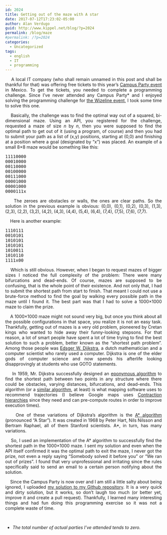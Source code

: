 ```yaml
---
id: 2024
title: Getting out of the maze with A star
date: 2017-07-12T17:23:02-05:00
author: Alan Verdugo
guid: http://www.kippel.net/blog/?p=2024
permalink: /blog/maze
#permalink: /?p=2024
categories:
  - Uncategorized
tags:
  - english
  - IT
  - programming
---
```

<p style="text-align: justify;">
      A local IT company (who shall remain unnamed in this post and shall be thankful for that) was offering free tickets to this year&#8217;s <a href="http://www.campus-party.org/" target="_blank" rel="noopener">Campus Party event</a> in Mexico. To get the tickets, you needed to complete a programming challenge. Since I&#8217;ve never attended any Campus Party* and I enjoyed solving the programming challenge for <a href="http://www.kippel.net/blog/?p=2017" target="_blank" rel="noopener">the Wizeline event</a>, I took some time to solve this one.
</p>

<p style="text-align: justify;">
      Basically, the challenge was to find the optimal way out of a squared, bi-dimensional maze. Using an API, you registered for the challenge, requested a maze of size <em>n</em> by <em>n</em>, then you were supposed to find the optimal path to get out of it (using a program, of course) and then you had to submit your path as a list of (x,y) positions, starting at (0,0) and finishing at a position where a goal (designated by &#8220;x&#8221;) was placed. An example of a small 8&#215;8 maze would be something like this:
</p>

<pre class="theme:solarized-dark font:ubuntu-mono font-size-enable:false toolbar:2 striped:false marking:false nums:false nums-toggle:false lang:default highlight:0 decode:true">11110000
00010000
00110000
00100000
00111000
00001000
00001000
0000111x</pre>

<p style="text-align: justify;">
      The zeroes are obstacles or walls, the ones are clear paths. So the solution in the previous example is obvious: (0,0), (0,1), (0,2), (0,3), (1,3), (2,3), (2,2), (3,2), (4,2), (4,3), (4,4), (5,4), (6,4), (7,4), (7,5), (7,6), (7,7).
</p>

    Here is another example:

<pre class="theme:solarized-dark font:ubuntu-mono font-size-enable:false toolbar:2 striped:false marking:false nums:false nums-toggle:false lang:default highlight:0 decode:true">1110111
0010101
1010101
1010101
1010011
1010110
1111x00</pre>

<p style="text-align: justify;">
      Which is still obvious. However, when I began to request mazes of bigger sizes I noticed the full complexity of the problem: There were many bifurcations and dead-ends. Of course, mazes are supposed to be confusing, that is the whole point of their existence. And not only that, I had to submit the shortest path from start to finish. That meant I could not use a brute-force method to find the goal by walking every possible path in the maze until I found it. The best part was that I had to solve a 1000&#215;1000 maze to claim the prize.
</p>

<p style="text-align: justify;">
      A 1000&#215;1000 maze might not sound very big, but once you think about all the possible configurations in that space, you realize it is not an easy task. Thankfully, getting out of mazes is a very old problem, pioneered by Cretan kings who wanted to hide away their funny-looking stepsons. For that reason, a lot of smart people have spent a lot of time trying to find the best solution to such a problem, better known as the &#8220;shortest path problem&#8221;. Among those people was <a href="https://en.wikipedia.org/wiki/Edsger_W._Dijkstra" target="_blank" rel="noopener">Edsger W. Dijkstra</a>, a dutch mathematician and a computer scientist who rarely used a computer. Dijkstra is one of the elder gods of computer science and now spends his afterlife looking disapprovingly at students who use GOTO statements.
</p>

<p style="text-align: justify;">
      In 1959, Mr. Dijkstra successfully designed an <a href="https://en.wikipedia.org/wiki/Dijkstra%27s_algorithm" target="_blank" rel="noopener">eponymous algorithm</a> to find the shortest path between two points in any structure where there could be obstacles, varying distances, bifurcations, and dead-ends. This algorithm (or a <a href="https://en.wikipedia.org/wiki/Category:Routing_algorithms" target="_blank" rel="noopener">similar algorithm</a>, at least) is what mapping software uses to recommend trajectories (I believe Google maps uses <a href="https://en.wikipedia.org/wiki/Contraction_hierarchies" target="_blank" rel="noopener">Contraction hierarchies</a> since they need and can pre-compute routes in order to improve execution times).
</p>

<p style="text-align: justify;">
      One of these variations of Dijkstra&#8217;s algorithm is the <a href="https://en.wikipedia.org/wiki/A*_search_algorithm" target="_blank" rel="noopener">A* algorithm</a> (pronounced &#8220;A Star&#8221;). It was created in 1968 by Peter Hart, Nils Nilsson and Bertram Raphael, all of them Stanford scientists. A*, in turn, has many variations.
</p>

<p style="text-align: justify;">
      So, I used an implementation of the A* algorithm to successfully find the shortest path in the 1000&#215;1000 maze. I sent my solution and even when the API itself confirmed it was the optimal path to exit the maze, I never got the prize, not even a reply saying &#8220;Somebody solved it before you&#8221; or &#8220;We ran out of prizes&#8221;. I found that very unprofessional and irritating since the rules specifically said to send an email to a certain person notifying about the solution.
</p>

<p style="text-align: justify;">
      Since the Campus Party is now over and I am still a little salty about being ignored, I uploaded <a href="https://github.com/alanverdugo/tools/blob/master/maze_runner.py" target="_blank" rel="noopener">my solution to my Github repository</a>. It is a very quick and dirty solution, but it works, so don&#8217;t laugh too much (or better yet, improve it and create a pull request). Thankfully, I learned many interesting things and had fun doing this programming exercise so it was not a complete waste of time.
</p>

&nbsp;

* _The total number of actual parties I&#8217;ve attended tends to zero._